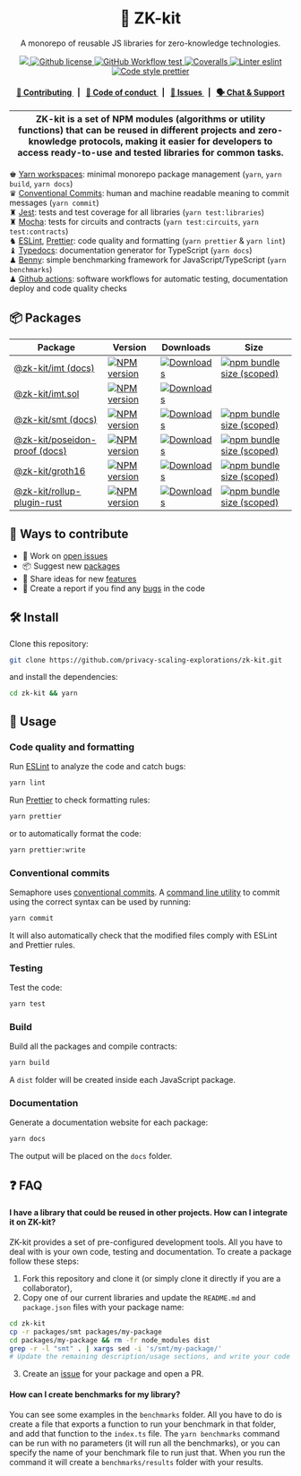 <p align="center">
    <h1 align="center">
        🧰 ZK-kit
    </h1>
    <p align="center">A monorepo of reusable JS libraries for zero-knowledge technologies.</p>
</p>

<p align="center">
    <a href="https://github.com/privacy-scaling-explorations" target="_blank">
        <img src="https://img.shields.io/badge/project-PSE-blue.svg?style=flat-square">
    </a>
    <a href="https://github.com/privacy-scaling-explorations/zk-kit/blob/main/LICENSE">
        <img alt="Github license" src="https://img.shields.io/github/license/privacy-scaling-explorations/zk-kit.svg?style=flat-square">
    </a>
    <a href="https://github.com/privacy-scaling-explorations/zk-kit/actions?query=workflow%3Aproduction">
        <img alt="GitHub Workflow test" src="https://img.shields.io/github/actions/workflow/status/privacy-scaling-explorations/zk-kit/production.yml?branch=main&label=test&style=flat-square&logo=github">
    </a>
    <a href="https://coveralls.io/github/privacy-scaling-explorations/zk-kit">
        <img alt="Coveralls" src="https://img.shields.io/coveralls/github/privacy-scaling-explorations/zk-kit?label=coverage (ts)&style=flat-square&logo=coveralls">
    </a>
    <a href="https://eslint.org/">
        <img alt="Linter eslint" src="https://img.shields.io/badge/linter-eslint-8080f2?style=flat-square&logo=eslint">
    </a>
    <a href="https://prettier.io/">
        <img alt="Code style prettier" src="https://img.shields.io/badge/code%20style-prettier-f8bc45?style=flat-square&logo=prettier">
    </a>
</p>

<div align="center">
    <h4>
        <a href="/CONTRIBUTING.md">
            👥 Contributing
        </a>
        <span>&nbsp;&nbsp;|&nbsp;&nbsp;</span>
        <a href="/CODE_OF_CONDUCT.md">
            🤝 Code of conduct
        </a>
        <span>&nbsp;&nbsp;|&nbsp;&nbsp;</span>
        <a href="https://github.com/privacy-scaling-explorations/zk-kit/issues/new/choose">
            🔎 Issues
        </a>
        <span>&nbsp;&nbsp;|&nbsp;&nbsp;</span>
        <a href="https://appliedzkp.org/discord">
            🗣️ Chat &amp; Support
        </a>
    </h4>
</div>

| ZK-kit is a set of NPM modules (algorithms or utility functions) that can be reused in different projects and zero-knowledge protocols, making it easier for developers to access ready-to-use and tested libraries for common tasks. |
| ------------------------------------------------------------------------------------------------------------------------------------------------------------------------------------------------------------------------------------- |

♚ [Yarn workspaces](https://yarnpkg.com/features/workspaces): minimal monorepo package management (`yarn`, `yarn build`, `yarn docs`)\
♛ [Conventional Commits](https://www.conventionalcommits.org): human and machine readable meaning to commit messages (`yarn commit`)\
♜ [Jest](https://jestjs.io/): tests and test coverage for all libraries (`yarn test:libraries`)\
♜ [Mocha](https://mochajs.org/): tests for circuits and contracts (`yarn test:circuits`, `yarn test:contracts`)\
♞ [ESLint](https://eslint.org/), [Prettier](https://prettier.io/): code quality and formatting (`yarn prettier` & `yarn lint`)\
♝ [Typedocs](https://typedoc.org/): documentation generator for TypeScript (`yarn docs`)\
♟ [Benny](https://github.com/caderek/benny): simple benchmarking framework for JavaScript/TypeScript (`yarn benchmarks`)\
♟ [Github actions](https://github.com/features/actions): software workflows for automatic testing, documentation deploy and code quality checks

## 📦 Packages

<table>
    <th>Package</th>
    <th>Version</th>
    <th>Downloads</th>
    <th>Size</th>
    <tbody>
        <tr>
            <td>
                <a href="https://github.com/privacy-scaling-explorations/zk-kit/tree/main/packages/imt">
                    @zk-kit/imt
                </a>
                 <a href="https://zkkit.pse.dev/modules/_zk_kit_imt.html">
                    (docs)
                </a>
            </td>
            <td>
                <!-- NPM version -->
                <a href="https://npmjs.org/package/@zk-kit/imt">
                    <img src="https://img.shields.io/npm/v/@zk-kit/imt.svg?style=flat-square" alt="NPM version" />
                </a>
            </td>
            <td>
                <!-- Downloads -->
                <a href="https://npmjs.org/package/@zk-kit/imt">
                    <img src="https://img.shields.io/npm/dm/@zk-kit/imt.svg?style=flat-square" alt="Downloads" />
                </a>
            </td>
            <td>
                <!-- Size -->
                <a href="https://bundlephobia.com/package/@zk-kit/imt">
                    <img src="https://img.shields.io/bundlephobia/minzip/@zk-kit/imt" alt="npm bundle size (scoped)" />
                </a>
            </td>
        </tr>
        <tr>
            <td>
                <a href="https://github.com/privacy-scaling-explorations/zk-kit/tree/main/packages/imt.sol">
                    @zk-kit/imt.sol
                </a>
            </td>
            <td>
                <!-- NPM version -->
                <a href="https://npmjs.org/package/@zk-kit/imt.sol">
                    <img src="https://img.shields.io/npm/v/@zk-kit/imt.sol.svg?style=flat-square" alt="NPM version" />
                </a>
            </td>
            <td>
                <!-- Downloads -->
                <a href="https://npmjs.org/package/@zk-kit/imt.sol">
                    <img src="https://img.shields.io/npm/dm/@zk-kit/imt.sol.svg?style=flat-square" alt="Downloads" />
                </a>
            </td>
            <td></td>
        </tr>
        <tr>
            <td>
                <a href="https://github.com/privacy-scaling-explorations/zk-kit/tree/main/packages/smt">
                    @zk-kit/smt
                </a>
                 <a href="https://zkkit.pse.dev/modules/_zk_kit_smt.html">
                    (docs)
                </a>
            </td>
            <td>
                <!-- NPM version -->
                <a href="https://npmjs.org/package/@zk-kit/smt">
                    <img src="https://img.shields.io/npm/v/@zk-kit/smt.svg?style=flat-square" alt="NPM version" />
                </a>
            </td>
            <td>
                <!-- Downloads -->
                <a href="https://npmjs.org/package/@zk-kit/smt">
                    <img src="https://img.shields.io/npm/dm/@zk-kit/smt.svg?style=flat-square" alt="Downloads" />
                </a>
            </td>
            <td>
                <!-- Size -->
                <a href="https://bundlephobia.com/package/@zk-kit/smt">
                    <img src="https://img.shields.io/bundlephobia/minzip/@zk-kit/smt" alt="npm bundle size (scoped)" />
                </a>
            </td>
        </tr>
        <tr>
            <td>
                <a href="https://github.com/privacy-scaling-explorations/zk-kit/tree/main/packages/poseidon-proof">
                    @zk-kit/poseidon-proof
                </a>
                 <a href="https://zkkit.pse.dev/modules/_zk_kit_poseidon_proof.html">
                    (docs)
                </a>
            </td>
            <td>
                <!-- NPM version -->
                <a href="https://npmjs.org/package/@zk-kit/poseidon-proof">
                    <img src="https://img.shields.io/npm/v/@zk-kit/poseidon-proof.svg?style=flat-square" alt="NPM version" />
                </a>
            </td>
            <td>
                <!-- Downloads -->
                <a href="https://npmjs.org/package/@zk-kit/poseidon-proof">
                    <img src="https://img.shields.io/npm/dm/@zk-kit/poseidon-proof.svg?style=flat-square" alt="Downloads" />
                </a>
            </td>
            <td>
                <!-- Size -->
                <a href="https://bundlephobia.com/package/@zk-kit/poseidon-proof">
                    <img src="https://img.shields.io/bundlephobia/minzip/@zk-kit/poseidon-proof" alt="npm bundle size (scoped)" />
                </a>
            </td>
        </tr>
        <tr>
            <td>
                <a href="https://github.com/privacy-scaling-explorations/zk-kit/tree/main/packages/groth16">
                    @zk-kit/groth16
                </a>
            </td>
            <td>
                <!-- NPM version -->
                <a href="https://npmjs.org/package/@zk-kit/groth16">
                    <img src="https://img.shields.io/npm/v/@zk-kit/groth16.svg?style=flat-square" alt="NPM version" />
                </a>
            </td>
            <td>
                <!-- Downloads -->
                <a href="https://npmjs.org/package/@zk-kit/groth16">
                    <img src="https://img.shields.io/npm/dm/@zk-kit/groth16.svg?style=flat-square" alt="Downloads" />
                </a>
            </td>
            <td>
                <!-- Size -->
                <a href="https://bundlephobia.com/package/@zk-kit/groth16">
                    <img src="https://img.shields.io/bundlephobia/minzip/@zk-kit/groth16" alt="npm bundle size (scoped)" />
                </a>
            </td>
        </tr>
        <tr>
            <td>
                <a href="https://github.com/privacy-scaling-explorations/zk-kit/tree/main/packages/rollup-plugin-rust">
                    @zk-kit/rollup-plugin-rust
                </a>
            </td>
            <td>
                <!-- NPM version -->
                <a href="https://npmjs.org/package/@zk-kit/rollup-plugin-rust">
                    <img src="https://img.shields.io/npm/v/@zk-kit/rollup-plugin-rust.svg?style=flat-square" alt="NPM version" />
                </a>
            </td>
            <td>
                <!-- Downloads -->
                <a href="https://npmjs.org/package/@zk-kit/rollup-plugin-rust">
                    <img src="https://img.shields.io/npm/dm/@zk-kit/rollup-plugin-rust.svg?style=flat-square" alt="Downloads" />
                </a>
            </td>
            <td>
                <!-- Size -->
                <a href="https://bundlephobia.com/package/@zk-kit/rollup-plugin-rust">
                    <img src="https://img.shields.io/bundlephobia/minzip/@zk-kit/rollup-plugin-rust" alt="npm bundle size (scoped)" />
                </a>
            </td>
        </tr>
    <tbody>
</table>

## 👥 Ways to contribute

-   🔧 Work on [open issues](https://github.com/privacy-scaling-explorations/zk-kit/contribute)
-   📦 Suggest new [packages](https://github.com/privacy-scaling-explorations/zk-kit/issues/new?assignees=&labels=feature+%3Arocket%3A&template=---package.md&title=)
-   🚀 Share ideas for new [features](https://github.com/privacy-scaling-explorations/zk-kit/issues/new?assignees=&labels=feature+%3Arocket%3A&template=---feature.md&title=)
-   🐛 Create a report if you find any [bugs](https://github.com/privacy-scaling-explorations/zk-kit/issues/new?assignees=&labels=bug+%F0%9F%90%9B&template=---bug.md&title=) in the code

## 🛠 Install

Clone this repository:

```bash
git clone https://github.com/privacy-scaling-explorations/zk-kit.git
```

and install the dependencies:

```bash
cd zk-kit && yarn
```

## 📜 Usage

### Code quality and formatting

Run [ESLint](https://eslint.org/) to analyze the code and catch bugs:

```bash
yarn lint
```

Run [Prettier](https://prettier.io/) to check formatting rules:

```bash
yarn prettier
```

or to automatically format the code:

```bash
yarn prettier:write
```

### Conventional commits

Semaphore uses [conventional commits](https://www.conventionalcommits.org/en/v1.0.0/). A [command line utility](https://github.com/commitizen/cz-cli) to commit using the correct syntax can be used by running:

```bash
yarn commit
```

It will also automatically check that the modified files comply with ESLint and Prettier rules.

### Testing

Test the code:

```bash
yarn test
```

### Build

Build all the packages and compile contracts:

```bash
yarn build
```

A `dist` folder will be created inside each JavaScript package.

### Documentation

Generate a documentation website for each package:

```bash
yarn docs
```

The output will be placed on the `docs` folder.

## ❓ FAQ

#### I have a library that could be reused in other projects. How can I integrate it on ZK-kit?

ZK-kit provides a set of pre-configured development tools. All you have to deal with is your own code, testing and documentation. To create a package follow these steps:

1. Fork this repository and clone it (or simply clone it directly if you are a collaborator),
2. Copy one of our current libraries and update the `README.md` and `package.json` files with your package name:

```bash
cd zk-kit
cp -r packages/smt packages/my-package
cd packages/my-package && rm -fr node_modules dist
grep -r -l "smt" . | xargs sed -i 's/smt/my-package/'
# Update the remaining description/usage sections, and write your code in the src & tests folders!
```

3. Create an [issue](https://github.com/privacy-scaling-explorations/zk-kit/issues/new?assignees=&labels=feature+%3Arocket%3A&template=---package.md&title=) for your package and open a PR.

#### How can I create benchmarks for my library?

You can see some examples in the `benchmarks` folder. All you have to do is create a file that exports a function to run your benchmark in that folder, and add that function to the `index.ts` file. The `yarn benchmarks` command can be run with no parameters (it will run all the benchmarks), or you can specify the name of your benchmark file to run just that. When you run the command it will create a `benchmarks/results` folder with your results.
